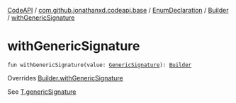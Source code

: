 [CodeAPI](../../../index.md) / [com.github.jonathanxd.codeapi.base](../../index.md) / [EnumDeclaration](../index.md) / [Builder](index.md) / [withGenericSignature](.)

# withGenericSignature

`fun withGenericSignature(value: `[`GenericSignature`](../../../com.github.jonathanxd.codeapi.generic/-generic-signature/index.md)`): `[`Builder`](index.md)

Overrides [Builder.withGenericSignature](../../-generic-signature-holder/-builder/with-generic-signature.md)

See [T.genericSignature](#)

